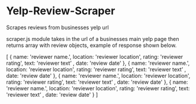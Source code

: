 # Yelp-Review-Scraper

Scrapes reviews from businesses yelp url

scraper.js module takes in the url of a businesses main yelp page then returns array with review objects, example of response shown below.

[
  {
    name: 'reviewer name.',
    location: 'reviewer location',
    rating: 'reviewer rating',
    text: 'reviewer text’ ,
    date: 'review date'
  },
  {
    name: 'reviewer name.',
    location: 'reviewer location',
    rating: 'reviewer rating',
    text: 'reviewer text’ ,
    date: 'review date'
  },
  {
    name: 'reviewer name.',
    location: 'reviewer location',
    rating: 'reviewer rating',
    text: 'reviewer text’ ,
    date: 'review date'
  },
  {
    name: 'reviewer name.',
    location: 'reviewer location',
    rating: 'reviewer rating',
    text: 'reviewer text’ ,
    date: 'review date'
  }
]
